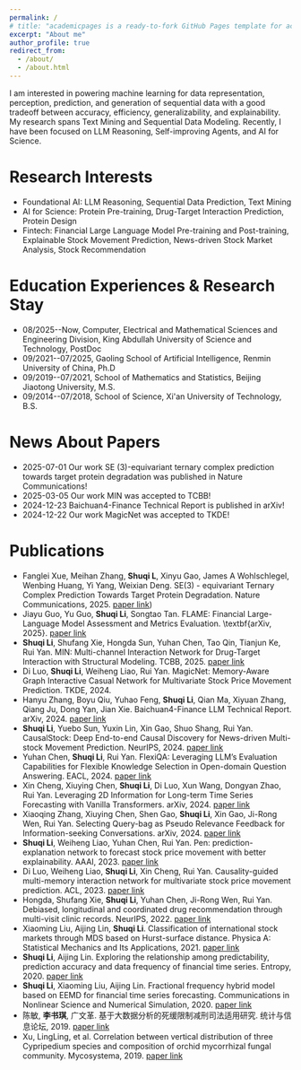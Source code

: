 ```yaml
---
permalink: /
# title: "academicpages is a ready-to-fork GitHub Pages template for academic personal websites"
excerpt: "About me"
author_profile: true
redirect_from: 
  - /about/
  - /about.html
---
```



I am interested in powering machine learning for data representation, perception, prediction, and generation of sequential data with a good tradeoff between accuracy, efficiency, generalizability, and explainability. My research spans Text Mining and Sequential Data Modeling. Recently, I have been focused on LLM Reasoning, Self-improving Agents, and AI for Science.

Research Interests
=====
* Foundational AI: LLM Reasoning, Sequential Data Prediction, Text Mining
* AI for Science: Protein Pre-training, Drug-Target Interaction Prediction, Protein Design
* Fintech: Financial Large Language Model Pre-training and Post-training, Explainable Stock Movement Prediction, News-driven Stock Market Analysis, Stock Recommendation


Education Experiences & Research Stay
======
* 08/2025--Now, Computer, Electrical and Mathematical Sciences and Engineering Division, King Abdullah University of Science and Technology, PostDoc
* 09/2021--07/2025, Gaoling School of Artificial Intelligence, Renmin University of China, Ph.D
* 09/2019--07/2021, School of Mathematics and Statistics, Beijing Jiaotong University, M.S.
* 09/2014--07/2018, School of Science, Xi'an University of Technology, B.S.

News About Papers
======
* 2025-07-01 Our work SE (3)-equivariant ternary complex prediction towards target protein degradation was published in Nature Communications! 
* 2025-03-05 Our work MIN was accepted to TCBB! 
* 2024-12-23 Baichuan4-Finance Technical Report is published in arXiv! 
* 2024-12-22 Our work MagicNet was accepted to TKDE!

Publications
======
* Fanglei Xue, Meihan Zhang, **Shuqi L**, Xinyu Gao, James A Wohlschlegel, Wenbing Huang, Yi Yang, Weixian Deng. SE(3) - equivariant Ternary Complex Prediction Towards Target Protein Degradation. Nature Communications, 2025. [paper link](https://www.nature.com/articles/s41467-025-61272-5))
* Jiayu Guo, Yu Guo, **Shuqi Li**, Songtao Tan. FLAME: Financial Large-Language Model Assessment and Metrics Evaluation. \textbf{arXiv, 2025}. [paper link](https://arxiv.org/abs/2501.06211)
* **Shuqi Li**, Shufang Xie, Hongda Sun, Yuhan Chen, Tao Qin, Tianjun Ke, Rui Yan. MIN: Multi-channel Interaction Network for Drug-Target Interaction with Structural Modeling. TCBB, 2025.  [paper link](https://arxiv.org/abs/2412.07778)
* Di Luo, **Shuqi Li**, Weiheng Liao, Rui Yan. MagicNet: Memory-Aware Graph Interactive Casual Network for Multivariate Stock Price Movement Prediction. TKDE, 2024.  
* Hanyu Zhang, Boyu Qiu, Yuhao Feng, **Shuqi Li**, Qian Ma, Xiyuan Zhang, Qiang Ju, Dong Yan, Jian Xie. Baichuan4-Finance LLM Technical Report. arXiv, 2024.  [paper link](https://arxiv.org/abs/2412.15270)
* **Shuqi Li**, Yuebo Sun, Yuxin Lin, Xin Gao, Shuo Shang, Rui Yan. CausalStock: Deep End-to-end Causal Discovery for News-driven Multi-stock Movement Prediction. NeurIPS, 2024. [paper link](https://arxiv.org/abs/2411.06391)  
* Yuhan Chen, **Shuqi Li**, Rui Yan. FlexiQA: Leveraging LLM’s Evaluation Capabilities for Flexible Knowledge Selection in Open-domain Question Answering. EACL, 2024. [paper link](https://aclanthology.org/2024.findings-eacl.4.pdf)
* Xin Cheng, Xiuying Chen, **Shuqi Li**, Di Luo, Xun Wang, Dongyan Zhao, Rui Yan. Leveraging 2D Information for Long-term Time Series Forecasting with Vanilla Transformers. arXiv, 2024. [paper link](https://arxiv.org/pdf/2405.13810)  
* Xiaoqing Zhang, Xiuying Chen, Shen Gao, **Shuqi Li**, Xin Gao, Ji-Rong Wen, Rui Yan. Selecting Query-bag as Pseudo Relevance Feedback for Information-seeking Conversations. arXiv, 2024. [paper link](https://arxiv.org/pdf/2404.04272)  
* **Shuqi Li**, Weiheng Liao, Yuhan Chen, Rui Yan. Pen: prediction-explanation network to forecast stock price movement with better explainability. AAAI, 2023. [paper link](https://ojs.aaai.org/index.php/AAAI/article/view/25648/25420)  
* Di Luo, Weiheng Liao, **Shuqi Li**, Xin Cheng, Rui Yan. Causality-guided multi-memory interaction network for multivariate stock price movement prediction. ACL, 2023. [paper link](https://aclanthology.org/2023.acl-long.679.pdf)  
* Hongda, Shufang Xie, **Shuqi Li**, Yuhan Chen, Ji-Rong Wen, Rui Yan. Debiased, longitudinal and coordinated drug recommendation through multi-visit clinic records. NeurIPS, 2022. [paper link](https://proceedings.neurips.cc/paper_files/paper/2022/file/b295b3a940706f431076c86b78907757-Paper-Conference.pdf)  
* Xiaoming Liu, Aijing Lin, **Shuqi Li**. Classification of international stock markets through MDS based on Hurst-surface distance. Physica A: Statistical Mechanics and Its Applications, 2021. [paper link](https://www.sciencedirect.com/science/article/abs/pii/S0378437120308839)  
* **Shuqi Li**, Aijing Lin. Exploring the relationship among predictability, prediction accuracy and data frequency of financial time series. Entropy, 2020. [paper link](https://www.mdpi.com/1099-4300/22/12/1381) 
* **Shuqi Li**, Xiaoming Liu, Aijing Lin. Fractional frequency hybrid model based on EEMD for financial time series forecasting. Communications in Nonlinear Science and Numerical Simulation, 2020. [paper link](https://www.sciencedirect.com/science/article/abs/pii/S1007570420301131)
* 陈敏, **李书琪**, 广文革. 基于大数据分析的死缓限制减刑司法适用研究. 统计与信息论坛, 2019. [paper link](https://wenku.baidu.com/view/908617da53e2524de518964bcf84b9d528ea2cc8?fr=xueshu&_wkts_=1731220575567&needWelcomeRecommand=1)  
* Xu, LingLing, et al. Correlation between vertical distribution of three Cypripedium species and composition of orchid mycorrhizal fungal community. Mycosystema, 2019. [paper link](https://www.cabidigitallibrary.org/doi/full/10.5555/20193338574)

  

<!-- This is the front page of a website that is powered by the [academicpages template](https://github.com/academicpages/academicpages.github.io) and hosted on GitHub pages. [GitHub pages](https://pages.github.com) is a free service in which websites are built and hosted from code and data stored in a GitHub repository, automatically updating when a new commit is made to the respository. This template was forked from the [Minimal Mistakes Jekyll Theme](https://mmistakes.github.io/minimal-mistakes/) created by Michael Rose, and then extended to support the kinds of content that academics have: publications, talks, teaching, a portfolio, blog posts, and a dynamically-generated CV. You can fork [this repository](https://github.com/academicpages/academicpages.github.io) right now, modify the configuration and markdown files, add your own PDFs and other content, and have your own site for free, with no ads! An older version of this template powers my own personal website at [stuartgeiger.com](http://stuartgeiger.com), which uses [this Github repository](https://github.com/staeiou/staeiou.github.io). -->

<!-- A data-driven personal website
======
Like many other Jekyll-based GitHub Pages templates, academicpages makes you separate the website's content from its form. The content & metadata of your website are in structured markdown files, while various other files constitute the theme, specifying how to transform that content & metadata into HTML pages. You keep these various markdown (.md), YAML (.yml), HTML, and CSS files in a public GitHub repository. Each time you commit and push an update to the repository, the [GitHub pages](https://pages.github.com/) service creates static HTML pages based on these files, which are hosted on GitHub's servers free of charge.

Many of the features of dynamic content management systems (like Wordpress) can be achieved in this fashion, using a fraction of the computational resources and with far less vulnerability to hacking and DDoSing. You can also modify the theme to your heart's content without touching the content of your site. If you get to a point where you've broken something in Jekyll/HTML/CSS beyond repair, your markdown files describing your talks, publications, etc. are safe. You can rollback the changes or even delete the repository and start over -- just be sure to save the markdown files! Finally, you can also write scripts that process the structured data on the site, such as [this one](https://github.com/academicpages/academicpages.github.io/blob/master/talkmap.ipynb) that analyzes metadata in pages about talks to display [a map of every location you've given a talk](https://academicpages.github.io/talkmap.html).

Getting started
======
1. Register a GitHub account if you don't have one and confirm your e-mail (required!)
1. Fork [this repository](https://github.com/academicpages/academicpages.github.io) by clicking the "fork" button in the top right. 
1. Go to the repository's settings (rightmost item in the tabs that start with "Code", should be below "Unwatch"). Rename the repository "[your GitHub username].github.io", which will also be your website's URL.
1. Set site-wide configuration and create content & metadata (see below -- also see [this set of diffs](http://archive.is/3TPas) showing what files were changed to set up [an example site](https://getorg-testacct.github.io) for a user with the username "getorg-testacct")
1. Upload any files (like PDFs, .zip files, etc.) to the files/ directory. They will appear at https://[your GitHub username].github.io/files/example.pdf.  
1. Check status by going to the repository settings, in the "GitHub pages" section

Site-wide configuration
------
The main configuration file for the site is in the base directory in [_config.yml](https://github.com/academicpages/academicpages.github.io/blob/master/_config.yml), which defines the content in the sidebars and other site-wide features. You will need to replace the default variables with ones about yourself and your site's github repository. The configuration file for the top menu is in [_data/navigation.yml](https://github.com/academicpages/academicpages.github.io/blob/master/_data/navigation.yml). For example, if you don't have a portfolio or blog posts, you can remove those items from that navigation.yml file to remove them from the header. 

Create content & metadata
------
For site content, there is one markdown file for each type of content, which are stored in directories like _publications, _talks, _posts, _teaching, or _pages. For example, each talk is a markdown file in the [_talks directory](https://github.com/academicpages/academicpages.github.io/tree/master/_talks). At the top of each markdown file is structured data in YAML about the talk, which the theme will parse to do lots of cool stuff. The same structured data about a talk is used to generate the list of talks on the [Talks page](https://academicpages.github.io/talks), each [individual page](https://academicpages.github.io/talks/2012-03-01-talk-1) for specific talks, the talks section for the [CV page](https://academicpages.github.io/cv), and the [map of places you've given a talk](https://academicpages.github.io/talkmap.html) (if you run this [python file](https://github.com/academicpages/academicpages.github.io/blob/master/talkmap.py) or [Jupyter notebook](https://github.com/academicpages/academicpages.github.io/blob/master/talkmap.ipynb), which creates the HTML for the map based on the contents of the _talks directory).

**Markdown generator**

I have also created [a set of Jupyter notebooks](https://github.com/academicpages/academicpages.github.io/tree/master/markdown_generator
) that converts a CSV containing structured data about talks or presentations into individual markdown files that will be properly formatted for the academicpages template. The sample CSVs in that directory are the ones I used to create my own personal website at stuartgeiger.com. My usual workflow is that I keep a spreadsheet of my publications and talks, then run the code in these notebooks to generate the markdown files, then commit and push them to the GitHub repository.

How to edit your site's GitHub repository
------
Many people use a git client to create files on their local computer and then push them to GitHub's servers. If you are not familiar with git, you can directly edit these configuration and markdown files directly in the github.com interface. Navigate to a file (like [this one](https://github.com/academicpages/academicpages.github.io/blob/master/_talks/2012-03-01-talk-1.md) and click the pencil icon in the top right of the content preview (to the right of the "Raw | Blame | History" buttons). You can delete a file by clicking the trashcan icon to the right of the pencil icon. You can also create new files or upload files by navigating to a directory and clicking the "Create new file" or "Upload files" buttons. 

Example: editing a markdown file for a talk
![Editing a markdown file for a talk](/images/editing-talk.png)

For more info
------
More info about configuring academicpages can be found in [the guide](https://academicpages.github.io/markdown/). The [guides for the Minimal Mistakes theme](https://mmistakes.github.io/minimal-mistakes/docs/configuration/) (which this theme was forked from) might also be helpful. -->
